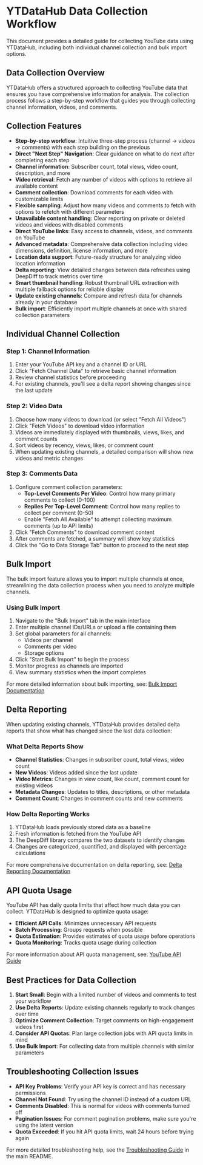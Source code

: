 # YTDataHub Data Collection Workflow

This document provides a detailed guide for collecting YouTube data using YTDataHub, including both individual channel collection and bulk import options.

## Data Collection Overview

YTDataHub offers a structured approach to collecting YouTube data that ensures you have comprehensive information for analysis. The collection process follows a step-by-step workflow that guides you through collecting channel information, videos, and comments.

## Collection Features

- **Step-by-step workflow**: Intuitive three-step process (channel → videos → comments) with each step building on the previous
- **Direct "Next Step" Navigation**: Clear guidance on what to do next after completing each step
- **Channel information**: Subscriber count, total views, video count, description, and more
- **Video retrieval**: Fetch any number of videos with options to retrieve all available content
- **Comment collection**: Download comments for each video with customizable limits
- **Flexible sampling**: Adjust how many videos and comments to fetch with options to refetch with different parameters
- **Unavailable content handling**: Clear reporting on private or deleted videos and videos with disabled comments
- **Direct YouTube links**: Easy access to channels, videos, and comments on YouTube
- **Advanced metadata**: Comprehensive data collection including video dimensions, definition, license information, and more
- **Location data support**: Future-ready structure for analyzing video location information
- **Delta reporting**: View detailed changes between data refreshes using DeepDiff to track metrics over time
- **Smart thumbnail handling**: Robust thumbnail URL extraction with multiple fallback options for reliable display
- **Update existing channels**: Compare and refresh data for channels already in your database
- **Bulk import**: Efficiently import multiple channels at once with shared collection parameters

## Individual Channel Collection

### Step 1: Channel Information

1. Enter your YouTube API key and a channel ID or URL
2. Click "Fetch Channel Data" to retrieve basic channel information
3. Review channel statistics before proceeding
4. For existing channels, you'll see a delta report showing changes since the last update

### Step 2: Video Data

1. Choose how many videos to download (or select "Fetch All Videos")
2. Click "Fetch Videos" to download video information
3. Videos are immediately displayed with thumbnails, views, likes, and comment counts
4. Sort videos by recency, views, likes, or comment count
5. When updating existing channels, a detailed comparison will show new videos and metric changes

### Step 3: Comments Data

1. Configure comment collection parameters:
   - **Top-Level Comments Per Video**: Control how many primary comments to collect (0-100)
   - **Replies Per Top-Level Comment**: Control how many replies to collect per comment (0-50)
   - Enable "Fetch All Available" to attempt collecting maximum comments (up to API limits)
2. Click "Fetch Comments" to download comment content
3. After comments are fetched, a summary will show key statistics
4. Click the "Go to Data Storage Tab" button to proceed to the next step

## Bulk Import

The bulk import feature allows you to import multiple channels at once, streamlining the data collection process when you need to analyze multiple channels.

### Using Bulk Import

1. Navigate to the "Bulk Import" tab in the main interface
2. Enter multiple channel IDs/URLs or upload a file containing them
3. Set global parameters for all channels:
   - Videos per channel
   - Comments per video
   - Storage options
4. Click "Start Bulk Import" to begin the process
5. Monitor progress as channels are imported
6. View summary statistics when the import completes

For more detailed information about bulk importing, see: [Bulk Import Documentation](bulk-import.md)

## Delta Reporting

When updating existing channels, YTDataHub provides detailed delta reports that show what has changed since the last data collection:

### What Delta Reports Show

- **Channel Statistics**: Changes in subscriber count, total views, video count
- **New Videos**: Videos added since the last update
- **Video Metrics**: Changes in view count, like count, comment count for existing videos
- **Metadata Changes**: Updates to titles, descriptions, or other metadata
- **Comment Count**: Changes in comment counts and new comments

### How Delta Reporting Works

1. YTDataHub loads previously stored data as a baseline
2. Fresh information is fetched from the YouTube API
3. The DeepDiff library compares the two datasets to identify changes
4. Changes are categorized, quantified, and displayed with percentage calculations

For more comprehensive documentation on delta reporting, see:
[Delta Reporting Documentation](delta-reporting.md)

## API Quota Usage

YouTube API has daily quota limits that affect how much data you can collect. YTDataHub is designed to optimize quota usage:

- **Efficient API Calls**: Minimizes unnecessary API requests
- **Batch Processing**: Groups requests when possible
- **Quota Estimation**: Provides estimates of quota usage before operations
- **Quota Monitoring**: Tracks quota usage during collection

For more information about API quota management, see:
[YouTube API Guide](youtube-api-guide.md)

## Best Practices for Data Collection

1. **Start Small**: Begin with a limited number of videos and comments to test your workflow
2. **Use Delta Reports**: Update existing channels regularly to track changes over time
3. **Optimize Comment Collection**: Target comments on high-engagement videos first
4. **Consider API Quotas**: Plan large collection jobs with API quota limits in mind
5. **Use Bulk Import**: For collecting data from multiple channels with similar parameters

## Troubleshooting Collection Issues

- **API Key Problems**: Verify your API key is correct and has necessary permissions
- **Channel Not Found**: Try using the channel ID instead of a custom URL
- **Comments Disabled**: This is normal for videos with comments turned off
- **Pagination Issues**: For comment pagination problems, make sure you're using the latest version
- **Quota Exceeded**: If you hit API quota limits, wait 24 hours before trying again

For more detailed troubleshooting help, see the [Troubleshooting Guide](../README.md#troubleshooting) in the main README.
